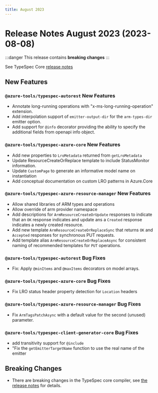 ```yaml
---
title: August 2023
---
```


# Release Notes August 2023 (2023-08-08)

:::danger
This release contains **breaking changes**
:::

See TypeSpec Core [release notes](https://microsoft.github.io/typespec/release-notes/release-2023-08-08)

## New Features

### `@azure-tools/typespec-autorest` New Features

- Annotate long-running operations with \"x-ms-long-running-operation\" extension.
- Add interpolation support of `emitter-output-dir` for the `arm-types-dir` emitter option.
- Add support for `@info` decorator providing the ability to specify the additional fields from openapi info object.

### `@azure-tools/typespec-azure-core` New Features

- Add new properties to `LroMetadata` returned from `getLroMetadata`
- Update ResourceCreateOrReplace template to include StatusMonitor information.
- Update `CustomPage` to generate an informative model name on instantiation
- Add conceptual documentation on custom LRO patterns in Azure.Core

### `@azure-tools/typespec-azure-resource-manager` New Features

- Allow shared libraries of ARM types and operations
- Allow override of arm provider namespace
- Add descriptions for `ArmResourceCreateOrUpdate` responses to indicate that an `OK` response indicates and update ans a `Created` response indicates a newly created resource.
- Add new template `ArmResourceCreateOrReplaceSync` that returns `OK` and `Accepted` responses for synchronous PUT requests.
- Add template alias `ArmResourceCreateOrReplaceAsync` for consistent naming of recommended templates for `PUT` operations.

### `@azure-tools/typespec-autorest` Bug Fixes

- Fix: Apply `@minItems` and `@maxItems` decorators on model arrays.

### `@azure-tools/typespec-azure-core` Bug Fixes

- Fix LRO status header property detection for `Location` headers

### `@azure-tools/typespec-azure-resource-manager` Bug Fixes

- Fix `ArmTagsPatchAsync` with a default value for the second (unused) parameter.

### `@azure-tools/typespec-client-generator-core` Bug Fixes

- add transitivity support for `@include`
- "Fix the `getEmitterTargetName` function to use the real name of the emitter

## Breaking Changes

- There are breaking changes in the TypeSpec core compiler, see [the release notes](https://microsoft.github.io/typespec/release-notes/release-2023-08-08) for details.
